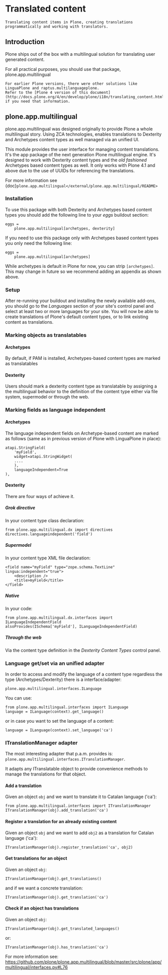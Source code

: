 # Translated content

```{admonition} Description
Translating content items in Plone, creating translations
programmatically and working with translators.
```

## Introduction

Plone ships out of the box with a multilingual solution for translating user generated content.

For all practical purposes, you should use that package, plone.app.multilingual

```{note}
For earlier Plone versions, there were other solutions like LinguaPlone and raptus.multilanguageplone.
Refer to the [Plone 4 version of this document](http://docs.plone.org/4/en/develop/plone/i18n/translating_content.html) if you need that information.
```

## plone.app.multilingual

plone.app.multilingual was designed originally to provide Plone a whole
multilingual story. Using ZCA technologies, enables translations to Dexterity
and Archetypes content types as well managed via an unified UI.

This module provides the user interface for managing content translations. It's
the app package of the next generation Plone multilingual engine. It's designed
to work with Dexterity content types and the *old fashioned* Archetypes based
content types as well. It only works with Plone 4.1 and above due to the use of
UUIDs for referencing the translations.

For more information see {doc}`plone.app.multilingual</external/plone.app.multilingual/README>`

### Installation

To use this package with both Dexterity and Archetypes based content types you
should add the following line to your *eggs* buildout section:

```
eggs =
    plone.app.multilingual[archetypes, dexterity]
```

If you need to use this package only with Archetypes based content types you
only need the following line:

```
eggs =
    plone.app.multilingual[archetypes]
```

While archetypes is default in Plone for now, you can strip `[archetypes]`.
This may change in future so we recommend adding an appendix as shown above.

### Setup

After re-running your buildout and installing the newly available add-ons, you
should go to the *Languages* section of your site's control panel and select
at least two or more languages for your site. You will now be able to create
translations of Plone's default content types, or to link existing content as
translations.

### Marking objects as translatables

#### Archetypes

By default, if PAM is installed, Archetypes-based content types are marked as
translatables

#### Dexterity

Users should mark a dexterity content type as translatable by assigning a the
multilingual behavior to the definition of the content type either via file
system, supermodel or through the web.

### Marking fields as language independent

#### Archetypes

The language independent fields on Archetype-based content are marked as follows (same as in previous version of Plone with LinguaPlone in place):

```
atapi.StringField(
    'myField',
    widget=atapi.StringWidget(
    ....
    ),
    languageIndependent=True
),
```

#### Dexterity

There are four ways of achieve it.

##### Grok directive

In your content type class declaration:

```
from plone.app.multilingual.dx import directives
directives.languageindependent('field')
```

##### Supermodel

In your content type XML file declaration:

```
<field name="myField" type="zope.schema.TextLine" lingua:independent="true">
    <description />
    <title>myField</title>
</field>
```

##### Native

In your code:

```
from plone.app.multilingual.dx.interfaces import ILanguageIndependentField
alsoProvides(ISchema['myField'], ILanguageIndependentField)
```

##### Through the web

Via the content type definition in the *Dexterity Content Types* control panel.

### Language get/set via an unified adapter

In order to access and modify the language of a content type regardless the
type (Archetypes/Dexterity) there is a interface/adapter:

```
plone.app.multilingual.interfaces.ILanguage
```

You can use:

```
from plone.app.multilingual.interfaces import ILanguage
language = ILanguage(context).get_language()
```

or in case you want to set the language of a content:

```
language = ILanguage(context).set_language('ca')
```

### ITranslationManager adapter

The most interesting adapter that p.a.m. provides is:
`plone.app.multilingual.interfaces.ITranslationManager`.

It adapts any ITranslatable object to provide convenience methods to manage
the translations for that object.

#### Add a translation

Given an object `obj` and we want to translate it to Catalan language ('ca'):

```
from plone.app.multilingual.interfaces import ITranslationManager
ITranslationManager(obj).add_translation('ca')
```

#### Register a translation for an already existing content

Given an object `obj` and we want to add `obj2` as a translation for Catalan language ('ca'):

```
ITranslationManager(obj).register_translation('ca', obj2)
```

#### Get translations for an object

Given an object `obj`:

```
ITranslationManager(obj).get_translations()
```

and if we want a concrete translation:

```
ITranslationManager(obj).get_translation('ca')
```

#### Check if an object has translations

Given an object `obj`:

```
ITranslationManager(obj).get_translated_languages()
```

or:

```
ITranslationManager(obj).has_translation('ca')
```

For more information see: <https://github.com/plone/plone.app.multilingual/blob/master/src/plone/app/multilingual/interfaces.py#L76>
